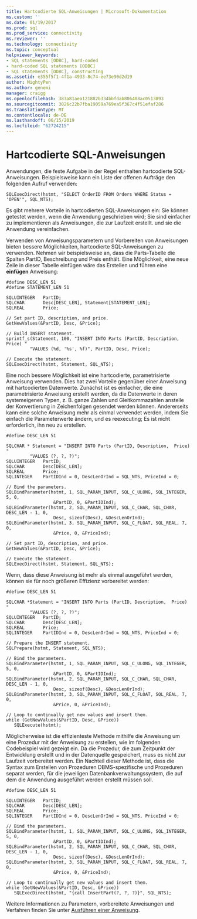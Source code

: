 ```yaml
---
title: Hartcodierte SQL-Anweisungen | Microsoft-Dokumentation
ms.custom: ''
ms.date: 01/19/2017
ms.prod: sql
ms.prod_service: connectivity
ms.reviewer: ''
ms.technology: connectivity
ms.topic: conceptual
helpviewer_keywords:
- SQL statements [ODBC], hard-coded
- hard-coded SQL statements [ODBC]
- SQL statements [ODBC], constructing
ms.assetid: e355f5f1-4f1a-4933-8c74-ee73e90d2d19
author: MightyPen
ms.author: genemi
manager: craigg
ms.openlocfilehash: 383a81aea121882b334bbfdab806408ac0513893
ms.sourcegitcommit: 3026c22b7fba19059a769ea5f367c4f51efaf286
ms.translationtype: MT
ms.contentlocale: de-DE
ms.lasthandoff: 06/15/2019
ms.locfileid: "62724215"
---
```

# <a name="hard-coded-sql-statements"></a>Hartcodierte SQL-Anweisungen
Anwendungen, die feste Aufgabe in der Regel enthalten hartcodierte SQL-Anweisungen. Beispielsweise kann ein Liste der offenen Aufträge den folgenden Aufruf verwenden:  
  
```  
SQLExecDirect(hstmt, "SELECT OrderID FROM Orders WHERE Status = 'OPEN'", SQL_NTS);  
```  
  
 Es gibt mehrere Vorteile in hartcodierten SQL-Anweisungen ein: Sie können getestet werden, wenn die Anwendung geschrieben wird; Sie sind einfacher zu implementieren als Anweisungen, die zur Laufzeit erstellt. und sie die Anwendung vereinfachen.  
  
 Verwenden von Anweisungsparametern und Vorbereiten von Anweisungen bieten bessere Möglichkeiten, hartcodierte SQL-Anweisungen zu verwenden. Nehmen wir beispielsweise an, dass die Parts-Tabelle die Spalten PartID, Beschreibung und Preis enthält. Eine Möglichkeit, eine neue Zeile in dieser Tabelle einfügen wäre das Erstellen und führen eine **einfügen** Anweisung:  
  
```  
#define DESC_LEN 51  
#define STATEMENT_LEN 51  
  
SQLUINTEGER   PartID;  
SQLCHAR       Desc[DESC_LEN], Statement[STATEMENT_LEN];  
SQLREAL       Price;  
  
// Set part ID, description, and price.  
GetNewValues(&PartID, Desc, &Price);  
  
// Build INSERT statement.  
sprintf_s(Statement, 100, "INSERT INTO Parts (PartID, Description,  Price) "  
         "VALUES (%d, '%s', %f)", PartID, Desc, Price);  
  
// Execute the statement.  
SQLExecDirect(hstmt, Statement, SQL_NTS);  
```  
  
 Eine noch bessere Möglichkeit ist eine hartcodierte, parametrisierte Anweisung verwenden. Dies hat zwei Vorteile gegenüber einer Anweisung mit hartcodierten Datenwerte. Zunächst ist es einfacher, die eine parametrisierte Anweisung erstellt werden, da die Datenwerte in deren systemeigenen Typen, z. B. ganze Zahlen und Gleitkommazahlen anstelle der Konvertierung in Zeichenfolgen gesendet werden können. Andererseits kann eine solche Anweisung mehr als einmal verwendet werden, indem Sie einfach die Parameterwerte ändern, und es reexecuting; Es ist nicht erforderlich, ihn neu zu erstellen.  
  
```  
#define DESC_LEN 51  
  
SQLCHAR * Statement = "INSERT INTO Parts (PartID, Description,  Price) "  
         "VALUES (?, ?, ?)";  
SQLUINTEGER   PartID;  
SQLCHAR       Desc[DESC_LEN];  
SQLREAL       Price;  
SQLINTEGER    PartIDInd = 0, DescLenOrInd = SQL_NTS, PriceInd = 0;  
  
// Bind the parameters.  
SQLBindParameter(hstmt, 1, SQL_PARAM_INPUT, SQL_C_ULONG, SQL_INTEGER, 5, 0,  
                  &PartID, 0, &PartIDInd);  
SQLBindParameter(hstmt, 2, SQL_PARAM_INPUT, SQL_C_CHAR, SQL_CHAR, DESC_LEN - 1, 0,  
                  Desc, sizeof(Desc), &DescLenOrInd);  
SQLBindParameter(hstmt, 3, SQL_PARAM_INPUT, SQL_C_FLOAT, SQL_REAL, 7, 0,  
                  &Price, 0, &PriceInd);  
  
// Set part ID, description, and price.  
GetNewValues(&PartID, Desc, &Price);  
  
// Execute the statement.  
SQLExecDirect(hstmt, Statement, SQL_NTS);  
```  
  
 Wenn, dass diese Anweisung ist mehr als einmal ausgeführt werden, können sie für noch größeren Effizienz vorbereitet werden:  
  
```  
#define DESC_LEN 51  
  
SQLCHAR *Statement = "INSERT INTO Parts (PartID, Description,  Price) "  
         "VALUES (?, ?, ?)";  
SQLUINTEGER   PartID;  
SQLCHAR       Desc[DESC_LEN];  
SQLREAL       Price;  
SQLINTEGER    PartIDInd = 0, DescLenOrInd = SQL_NTS, PriceInd = 0;  
  
// Prepare the INSERT statement.  
SQLPrepare(hstmt, Statement, SQL_NTS);  
  
// Bind the parameters.  
SQLBindParameter(hstmt, 1, SQL_PARAM_INPUT, SQL_C_ULONG, SQL_INTEGER, 5, 0,  
                  &PartID, 0, &PartIDInd);  
SQLBindParameter(hstmt, 2, SQL_PARAM_INPUT, SQL_C_CHAR, SQL_CHAR, DESC_LEN - 1, 0,  
                  Desc, sizeof(Desc), &DescLenOrInd);  
SQLBindParameter(hstmt, 3, SQL_PARAM_INPUT, SQL_C_FLOAT, SQL_REAL, 7, 0,  
                  &Price, 0, &PriceInd);  
  
// Loop to continually get new values and insert them.  
while (GetNewValues(&PartID, Desc, &Price))  
   SQLExecute(hstmt);  
```  
  
 Möglicherweise ist die effizienteste Methode mithilfe die Anweisung um eine Prozedur mit der Anweisung zu erstellen, wie im folgenden Codebeispiel wird gezeigt ein. Da die Prozedur, die zum Zeitpunkt der Entwicklung erstellt und in der Datenquelle gespeichert, muss es nicht zur Laufzeit vorbereitet werden. Ein Nachteil dieser Methode ist, dass die Syntax zum Erstellen von Prozeduren DBMS-spezifische und Prozeduren separat werden, für die jeweiligen Datenbankverwaltungssystem, die auf dem die Anwendung ausgeführt werden erstellt müssen soll.  
  
```  
#define DESC_LEN 51  
  
SQLUINTEGER   PartID;  
SQLCHAR       Desc[DESC_LEN];  
SQLREAL       Price;  
SQLINTEGER    PartIDInd = 0, DescLenOrInd = SQL_NTS, PriceInd = 0;  
  
// Bind the parameters.  
SQLBindParameter(hstmt, 1, SQL_PARAM_INPUT, SQL_C_ULONG, SQL_INTEGER, 5, 0,  
                  &PartID, 0, &PartIDInd);  
SQLBindParameter(hstmt, 2, SQL_PARAM_INPUT, SQL_C_CHAR, SQL_CHAR, DESC_LEN - 1, 0,  
                  Desc, sizeof(Desc), &DescLenOrInd);  
SQLBindParameter(hstmt, 3, SQL_PARAM_INPUT, SQL_C_FLOAT, SQL_REAL, 7, 0,  
                  &Price, 0, &PriceInd);  
  
// Loop to continually get new values and insert them.  
while (GetNewValues(&PartID, Desc, &Price))  
   SQLExecDirect(hstmt, "{call InsertPart(?, ?, ?)}", SQL_NTS);  
```  
  
 Weitere Informationen zu Parametern, vorbereitete Anweisungen und Verfahren finden Sie unter [Ausführen einer Anweisung](../../../odbc/reference/develop-app/executing-a-statement.md).
